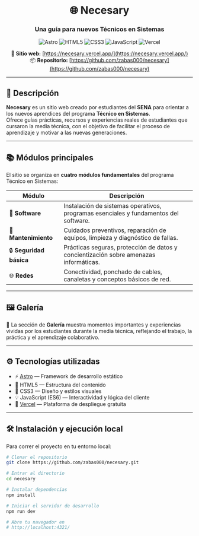 <div align="center">

# 🌐 Necesary  
### Una guía para nuevos Técnicos en Sistemas  

![Astro](https://img.shields.io/badge/Astro-FF5D01?style=for-the-badge&logo=astro&logoColor=white)
![HTML5](https://img.shields.io/badge/HTML5-E34F26?style=for-the-badge&logo=html5&logoColor=white)
![CSS3](https://img.shields.io/badge/CSS3-1572B6?style=for-the-badge&logo=css3&logoColor=white)
![JavaScript](https://img.shields.io/badge/JavaScript-F7DF1E?style=for-the-badge&logo=javascript&logoColor=black)
![Vercel](https://img.shields.io/badge/Deploy-Vercel-black?style=for-the-badge&logo=vercel)

🔗 **Sitio web:** [https://necesary.vercel.app/](https://necesary.vercel.app/)  
📦 **Repositorio:** [https://github.com/zabas000/necesary](https://github.com/zabas000/necesary)

</div>

---

## 🧭 Descripción

**Necesary** es un sitio web creado por estudiantes del **SENA** para orientar a los nuevos aprendices del programa **Técnico en Sistemas**.  
Ofrece guías prácticas, recursos y experiencias reales de estudiantes que cursaron la media técnica, con el objetivo de facilitar el proceso de aprendizaje y motivar a las nuevas generaciones.

---

## 📚 Módulos principales

El sitio se organiza en **cuatro módulos fundamentales** del programa Técnico en Sistemas:

| Módulo | Descripción |
|--------|--------------|
| 💾 **Software** | Instalación de sistemas operativos, programas esenciales y fundamentos del software. |
| 🧰 **Mantenimiento** | Cuidados preventivos, reparación de equipos, limpieza y diagnóstico de fallas. |
| 🔒 **Seguridad básica** | Prácticas seguras, protección de datos y concientización sobre amenazas informáticas. |
| 🌐 **Redes** | Conectividad, ponchado de cables, canaletas y conceptos básicos de red. |

---

## 🖼️ Galería

📸 La sección de **Galería** muestra momentos importantes y experiencias vividas por los estudiantes durante la media técnica, reflejando el trabajo, la práctica y el aprendizaje colaborativo.

---

## ⚙️ Tecnologías utilizadas

- ⚡ [Astro](https://astro.build/) — Framework de desarrollo estático  
- 🧩 HTML5 — Estructura del contenido  
- 🎨 CSS3 — Diseño y estilos visuales  
- 💡 JavaScript (ES6) — Interactividad y lógica del cliente  
- 🚀 [Vercel](https://vercel.com/) — Plataforma de despliegue gratuita  

---

## 🛠️ Instalación y ejecución local

Para correr el proyecto en tu entorno local:

```bash
# Clonar el repositorio
git clone https://github.com/zabas000/necesary.git

# Entrar al directorio
cd necesary

# Instalar dependencias
npm install

# Iniciar el servidor de desarrollo
npm run dev

# Abre tu navegador en
# http://localhost:4321/
